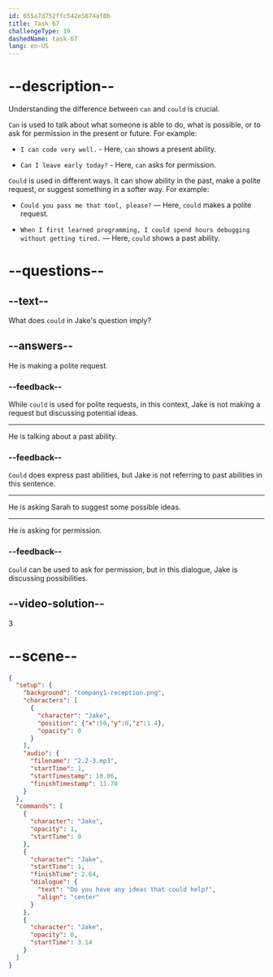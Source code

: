 ```yaml
---
id: 655a7d752ffc542e5874af0b
title: Task 67
challengeType: 19
dashedName: task-67
lang: en-US
---
```


<!-- (Audio) Jake: Do you have any ideas that could help? -->

# --description--

Understanding the difference between `can` and `could` is crucial. 

`Can` is used to talk about what someone is able to do, what is possible, or to ask for permission in the present or future. For example:

- `I can code very well.` - Here, `can` shows a present ability.

- `Can I leave early today?` - Here, `can` asks for permission.

`Could` is used in different ways. It can show ability in the past, make a polite request, or suggest something in a softer way. For example:

- `Could you pass me that tool, please?` — Here, `could` makes a polite request.

- `When I first learned programming, I could spend hours debugging without getting tired.` — Here, `could` shows a past ability.

# --questions--

## --text--

What does `could` in Jake's question imply?

## --answers--

He is making a polite request.

### --feedback--

While `could` is used for polite requests, in this context, Jake is not making a request but discussing potential ideas.

---

He is talking about a past ability.

### --feedback--

`Could` does express past abilities, but Jake is not referring to past abilities in this sentence.

---

He is asking Sarah to suggest some possible ideas.

---

He is asking for permission.

### --feedback--

`Could` can be used to ask for permission, but in this dialogue, Jake is discussing possibilities.

## --video-solution--

3

# --scene--

```json
{
  "setup": {
    "background": "company1-reception.png",
    "characters": [
      {
        "character": "Jake",
        "position": {"x":50,"y":0,"z":1.4},
        "opacity": 0
      }
    ],
    "audio": {
      "filename": "2.2-3.mp3",
      "startTime": 1,
      "startTimestamp": 10.06,
      "finishTimestamp": 11.70
    }
  },
  "commands": [
    {
      "character": "Jake",
      "opacity": 1,
      "startTime": 0
    },
    {
      "character": "Jake",
      "startTime": 1,
      "finishTime": 2.64,
      "dialogue": {
        "text": "Do you have any ideas that could help?",
        "align": "center"
      }
    },
    {
      "character": "Jake",
      "opacity": 0,
      "startTime": 3.14
    }
  ]
}
```
